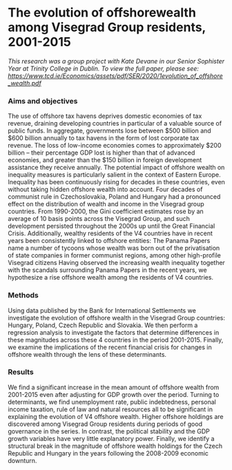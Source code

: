 # The evolution of offshorewealth among Visegrad Group residents, 2001-2015
*This research was a group project with Kate Devane in our Senior Sophister Year at Trinity College in Dublin.*
*To view the full paper, please see: https://www.tcd.ie/Economics/assets/pdf/SER/2020/1evolution_of_offshore_wealth.pdf*

### Aims and objectives

The use of offshore tax havens deprives domestic economies of tax revenue, draining developing countries in particular of a valuable source of public funds. In aggregate, governments lose between $500 billion and $600 billion annually to tax havens in the form of lost corporate tax revenue. The loss of low-income economies comes to approximately $200 billion – their percentage GDP lost is higher than that of advanced economies, and greater than the $150 billion in foreign development assistance they receive annually. The potential impact of offshore wealth on inequality measures is particularly salient in the context of Eastern Europe. Inequality has been continuously rising for decades in these countries, even without taking hidden offshore wealth into account. Four decades of communist rule in Czechoslovakia, Poland and Hungary had a pronounced effect on the distribution of wealth and income in the Visegrad group countries. From 1990-2000, the Gini coefficient estimates rose by an average of 10 basis points across the Visegrad Group, and such development persisted throughout the 2000s up until the Great Financial Crisis. Additionally, wealthy residents of the V4 countries have in recent years been consistently linked to offshore entities: The Panama Papers name a number of tycoons whose wealth was born out of the privatisation of state companies in former communist regions, among other high-profile Visegrad citizens Having observed the increasing wealth inequality together with the scandals surrounding Panama Papers in the recent years, we hypothesize a rise offshore wealth among the residents of V4 countries.


### Methods

Using data published by the Bank for International Settlements we investigate the evolution of offshore wealth in the Visegrad Group countries: Hungary, Poland, Czech Republic and Slovakia. We then perform a regression analysis to investigate the factors that determine differences in these magnitudes across these 4 countries in the period 2001-2015. Finally, we examine the implications of the recent financial crisis for changes in offshore wealth through the lens of these determinants. 

### Results

We find a significant increase in the mean amount of offshore wealth from 2001-2015 even after adjusting for GDP growth over the period. Turning to determinants, we find unemployment rate, public indebtedness, personal income taxation, rule of law and natural resources all to be significant in explaining the evolution of V4 offshore wealth. Higher offshore holdings are discovered among Visegrad Group residents during periods of good governance in the series. In contrast, the political stability and the GDP growth variables have very little explanatory power. Finally, we identify a structural break in the magnitude of offshore wealth holdings for the Czech Republic and Hungary in the years following the 2008-2009 economic downturn.
